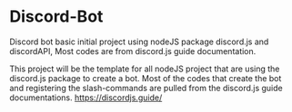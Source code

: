 # Discord-Bot
Discord bot basic initial project using nodeJS package discord.js and discordAPI, Most codes are from discord.js guide documentation.

This project will be the template for all nodeJS project that are using the discord.js package to create a bot.
Most of the codes that create the bot and registering the slash-commands are pulled from the discord.js guide documentations.
https://discordjs.guide/
